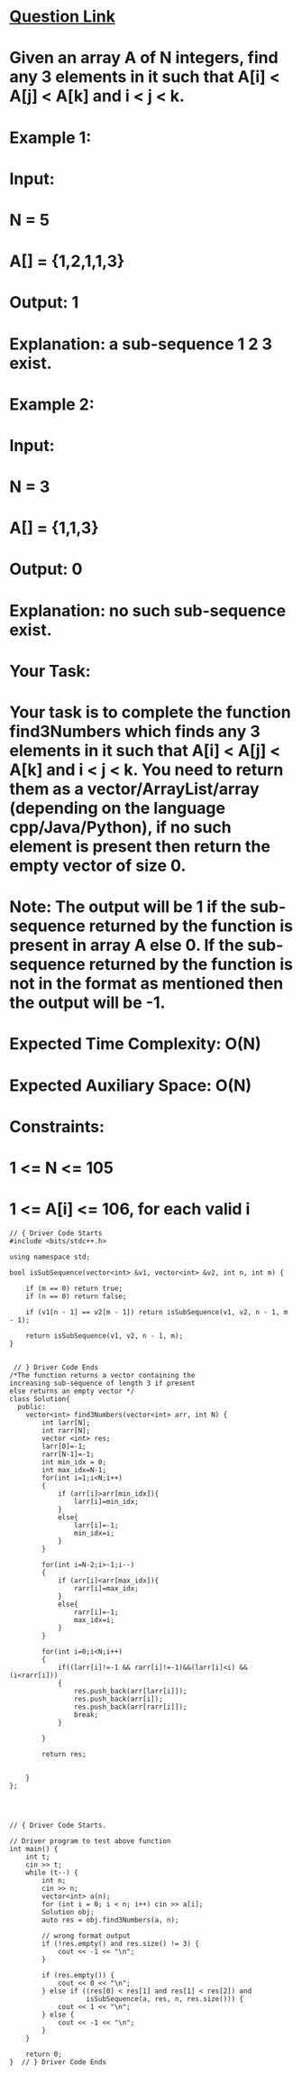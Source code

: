 # [Question Link](https://practice.geeksforgeeks.org/problems/sorted-subsequence-of-size-3/1/?track=amazon-arrays&batchId=192#)

# Given an array A of N integers, find any 3 elements in it such that A[i] < A[j] < A[k] and i < j < k.

# Example 1:

# Input:
# N = 5
# A[] = {1,2,1,1,3}
# Output: 1
# Explanation: a sub-sequence 1 2 3 exist.
# Example 2:

# Input:
# N = 3
# A[] = {1,1,3}
# Output: 0
# Explanation: no such sub-sequence exist.
# Your Task:
# Your task is to complete the function find3Numbers which finds any 3 elements in it such that A[i] < A[j] < A[k] and i < j < k. You need to return them as a vector/ArrayList/array (depending on the language cpp/Java/Python), if no such element is present then return the empty vector of size 0.

# Note: The output will be 1 if the sub-sequence returned by the function is present in array A else 0. If the sub-sequence returned by the function is not in the format as mentioned then the output will be -1.

# Expected Time Complexity: O(N)
# Expected Auxiliary Space: O(N)

# Constraints:
# 1 <= N <= 105
# 1 <= A[i] <= 106, for each valid i

```
// { Driver Code Starts
#include <bits/stdc++.h>

using namespace std;

bool isSubSequence(vector<int> &v1, vector<int> &v2, int n, int m) {

    if (m == 0) return true;
    if (n == 0) return false;

    if (v1[n - 1] == v2[m - 1]) return isSubSequence(v1, v2, n - 1, m - 1);

    return isSubSequence(v1, v2, n - 1, m);
}


 // } Driver Code Ends
/*The function returns a vector containing the
increasing sub-sequence of length 3 if present
else returns an empty vector */
class Solution{
  public:
    vector<int> find3Numbers(vector<int> arr, int N) {
        int larr[N];
        int rarr[N];
        vector <int> res;
        larr[0]=-1;
        rarr[N-1]=-1;
        int min_idx = 0;
        int max_idx=N-1;
        for(int i=1;i<N;i++)
        {
            if (arr[i]>arr[min_idx]){
                larr[i]=min_idx;
            }
            else{
                larr[i]=-1;
                min_idx=i;
            }
        }
        
        for(int i=N-2;i>-1;i--)
        {
            if (arr[i]<arr[max_idx]){
                rarr[i]=max_idx;
            }
            else{
                rarr[i]=-1;
                max_idx=i;
            }
        }
        
        for(int i=0;i<N;i++)
        {
            if((larr[i]!=-1 && rarr[i]!=-1)&&(larr[i]<i) && (i<rarr[i]))
            {
                res.push_back(arr[larr[i]]);
                res.push_back(arr[i]);
                res.push_back(arr[rarr[i]]);
                break;
            }

        }
        
        return res;
        
        
    }
};




// { Driver Code Starts.

// Driver program to test above function
int main() {
    int t;
    cin >> t;
    while (t--) {
        int n;
        cin >> n;
        vector<int> a(n);
        for (int i = 0; i < n; i++) cin >> a[i];
        Solution obj;
        auto res = obj.find3Numbers(a, n);

        // wrong format output
        if (!res.empty() and res.size() != 3) {
            cout << -1 << "\n";
        }

        if (res.empty()) {
            cout << 0 << "\n";
        } else if ((res[0] < res[1] and res[1] < res[2]) and
                   isSubSequence(a, res, n, res.size())) {
            cout << 1 << "\n";
        } else {
            cout << -1 << "\n";
        }
    }

    return 0;
}  // } Driver Code Ends
```
